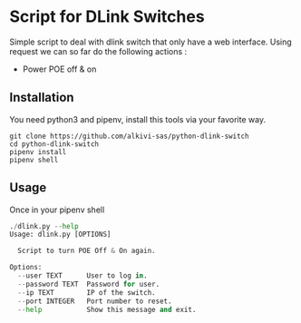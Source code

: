 # Script for DLink Switches

Simple script to deal with dlink switch that only have a web interface. Using request we can so far do the following actions :
- Power POE off & on

## Installation

You need python3 and pipenv, install this tools via your favorite way.

```shell
git clone https://github.com/alkivi-sas/python-dlink-switch
cd python-dlink-switch
pipenv install
pipenv shell
```

## Usage

Once in your pipenv shell

```python
./dlink.py --help
Usage: dlink.py [OPTIONS]

  Script to turn POE Off & On again.

Options:
  --user TEXT      User to log in.
  --password TEXT  Password for user.
  --ip TEXT        IP of the switch.
  --port INTEGER   Port number to reset.
  --help           Show this message and exit.
```
